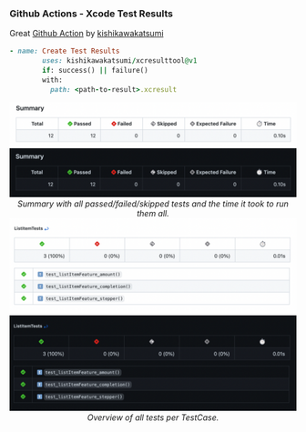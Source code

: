 ### Github Actions - Xcode Test Results
Great [Github Action](https://github.com/kishikawakatsumi/xcresulttool) by [kishikawakatsumi](https://github.com/kishikawakatsumi)

```ruby
- name: Create Test Results
        uses: kishikawakatsumi/xcresulttool@v1
        if: success() || failure()
        with:
          path: <path-to-result>.xcresult
```

<div align="center">
   <img src="assets/1.png?raw=true#gh-light-mode-only">
   <img src="assets/1-dark.png?raw=true#gh-dark-mode-only">
   <br />
   <em>Summary with all passed/failed/skipped tests and the time it took to run them all.</em>
   <br />
   <img src="assets/2.png?raw=true#gh-light-mode-only">
   <img src="assets/2-dark.png?raw=true#gh-dark-mode-only">
   <br />
   <em>Overview of all tests per TestCase.</em>
   <br />
</div>
